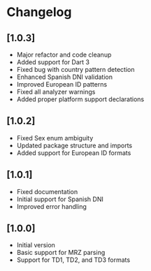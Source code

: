 # Changelog

## [1.0.3]
* Major refactor and code cleanup
* Added support for Dart 3
* Fixed bug with country pattern detection
* Enhanced Spanish DNI validation
* Improved European ID patterns
* Fixed all analyzer warnings
* Added proper platform support declarations

## [1.0.2]
* Fixed Sex enum ambiguity
* Updated package structure and imports
* Added support for European ID formats

## [1.0.1]
* Fixed documentation
* Initial support for Spanish DNI
* Improved error handling

## [1.0.0]
* Initial version
* Basic support for MRZ parsing
* Support for TD1, TD2, and TD3 formats